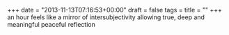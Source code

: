 +++
date = "2013-11-13T07:16:53+00:00"
draft = false
tags = 
title = ""
+++
an hour feels like
a mirror of intersubjectivity
allowing true,
deep and meaningful
peaceful reflection 